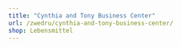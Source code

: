 ```yaml
---
title: "Cynthia and Tony Business Center"
url: /zwedru/cynthia-and-tony-business-center/
shop: Lebensmittel
---
```

